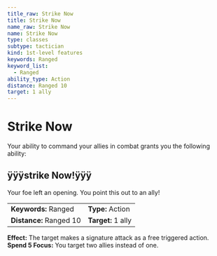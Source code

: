```yaml
---
title_raw: Strike Now
title: Strike Now
name_raw: Strike Now
name: Strike Now
type: classes
subtype: tactician
kind: 1st-level features
keywords: Ranged
keyword_list:
  - Ranged
ability_type: Action
distance: Ranged 10
target: 1 ally
---
```


# Strike Now

Your ability to command your allies in combat grants you the following ability:

## ÿÿÿstrike Now!ÿÿÿ

Your foe left an opening. You point this out to an ally!

|                         |                    |
| :---------------------- | :----------------- |
| **Keywords:** Ranged    | **Type:** Action   |
| **Distance:** Ranged 10 | **Target:** 1 ally |

**Effect:** The target makes a signature attack as a free triggered action.\
**Spend 5 Focus:** You target two allies instead of one.
